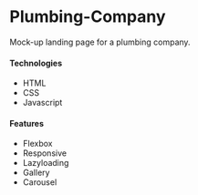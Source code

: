 # Plumbing-Company
Mock-up landing page for a plumbing company.

#### Technologies
  - HTML
  - CSS
  - Javascript
  

#### Features
  - Flexbox
  - Responsive
  - Lazyloading
  - Gallery
  - Carousel

